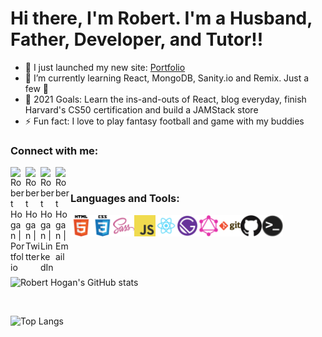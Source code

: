
# Hi there, I'm Robert.  I'm a Husband, Father, Developer, and Tutor!!

- 🔭   I just launched my new site: [Portfolio](https://roberthogan.dev/ )
- 🌱   I’m currently learning React, MongoDB, Sanity.io and Remix.  Just a few 🤣
- 🥅   2021 Goals: Learn the ins-and-outs of React, blog everyday, finish Harvard's CS50 certification and build a JAMStack store
- ⚡   Fun fact: I love to play fantasy football and game with my buddies

### Connect with me:

[<img align="left" alt="Robert Hogan | Portfolio" width="24px" src="https://res.cloudinary.com/dmfdjwwgb/image/upload/v1635370200/icons/web_icon_black_ltfqyx.svg" />](https://roberthogan.dev/)
<img align="left" alt="Robert Hogan | Twitter" width="24px" src="https://res.cloudinary.com/dmfdjwwgb/image/upload/v1635360025/icons/twitter_logo_black_ucam83.svg" />
<img align="left" alt="Robert Hogan | LinkedIn" width="24px" src="https://res.cloudinary.com/dmfdjwwgb/image/upload/v1635359964/icons/linkedin_ii6uug.svg" />
<img align="left" alt="Robert Hogan | Email" width="24px" src="https://res.cloudinary.com/dmfdjwwgb/image/upload/v1635359963/icons/email_icon_black_hxtghh.svg" />

<br />

### Languages and Tools:

<img align="left" alt="HTML5" width="34px" src="https://raw.githubusercontent.com/github/explore/80688e429a7d4ef2fca1e82350fe8e3517d3494d/topics/html/html.png" />
<img align="left" alt="CSS3" width="34px" src="https://raw.githubusercontent.com/github/explore/80688e429a7d4ef2fca1e82350fe8e3517d3494d/topics/css/css.png" />
<img align="left" alt="Sass" width="34px" src="https://raw.githubusercontent.com/github/explore/80688e429a7d4ef2fca1e82350fe8e3517d3494d/topics/sass/sass.png" />
<img align="left" alt="JavaScript" width="34px" src="https://raw.githubusercontent.com/github/explore/80688e429a7d4ef2fca1e82350fe8e3517d3494d/topics/javascript/javascript.png" />
<img align="left" alt="React" width="34px" src="https://raw.githubusercontent.com/github/explore/80688e429a7d4ef2fca1e82350fe8e3517d3494d/topics/react/react.png" />
<img align="left" alt="Gatsby" width="34px" src="https://raw.githubusercontent.com/github/explore/e94815998e4e0713912fed477a1f346ec04c3da2/topics/gatsby/gatsby.png" />
<img align="left" alt="GraphQL" width="34px" src="https://raw.githubusercontent.com/github/explore/80688e429a7d4ef2fca1e82350fe8e3517d3494d/topics/graphql/graphql.png" />
<img align="left" alt="Git" width="34px" src="https://raw.githubusercontent.com/github/explore/80688e429a7d4ef2fca1e82350fe8e3517d3494d/topics/git/git.png" />
<img align="left" alt="GitHub" width="34px" src="https://raw.githubusercontent.com/github/explore/78df643247d429f6cc873026c0622819ad797942/topics/github/github.png" />
<img align="left" alt="Terminal" width="34px" src="https://raw.githubusercontent.com/github/explore/80688e429a7d4ef2fca1e82350fe8e3517d3494d/topics/terminal/terminal.png" />

<br />
<br />
<br />
<br />
<br />

![Robert Hogan's GitHub stats](https://github-readme-stats.vercel.app/api?username=robert-s-hogan&hide=contribs,prs?count_private=true&theme=noctis_minimus)

<br />

![Top Langs](https://github-readme-stats.vercel.app/api/top-langs/?username=robert-s-hogan&layout=compact)
